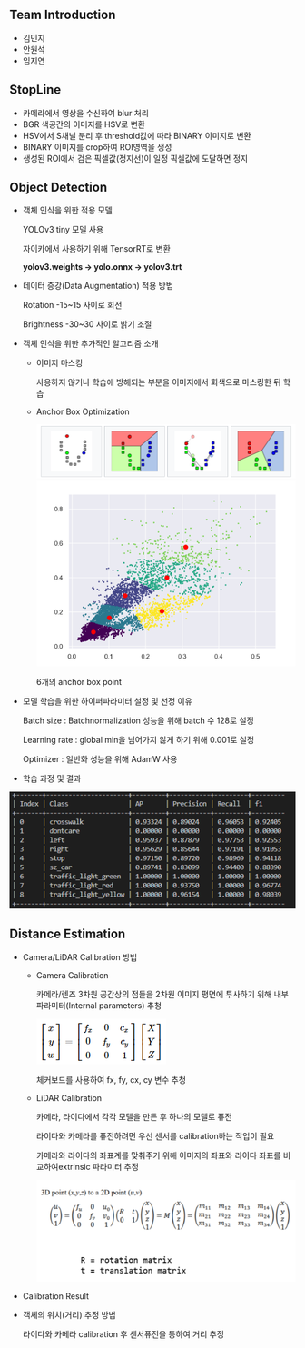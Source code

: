 ## Team Introduction

- 김민지
- 안원석
- 임지연

## StopLine

- 카메라에서 영상을 수신하여 blur 처리
- BGR 색공간의 이미지를 HSV로 변환
- HSV에서 S채널 분리 후 threshold값에 따라 BINARY 이미지로 변환
- BINARY 이미지를 crop하여 ROI영역을 생성
- 생성된 ROI에서 검은 픽셀값(정지선)이 일정 픽셀값에 도달하면 정지

## Object Detection

- 객체 인식을 위한 적용 모델
    
    YOLOv3 tiny 모델 사용
    
    자이카에서 사용하기 위해 TensorRT로 변환
    
    **yolov3.weights -> yolo.onnx -> yolov3.trt**
    

- 데이터 증강(Data Augmentation) 적용 방법
    
    Rotation -15~15 사이로 회전
    
    Brightness -30~30 사이로 밝기 조절
    
- 객체 인식을 위한 추가적인 알고리즘 소개
    - 이미지 마스킹
        
        사용하지 않거나 학습에 방해되는 부분을 이미지에서 회색으로 마스킹한 뒤 학습
        
    - Anchor Box Optimization
        
        <img src=".//Images//Anchor_Box_Optimization1.png"/>
        
        <img src=".//Images//Anchor_Box_Optimization2.png"/>
        
        6개의 anchor box point 
        
    
- 모델 학습을 위한 하이퍼파라미터 설정 및 선정 이유
    
     Batch size : Batchnormalization 성능을 위해 batch 수 128로 설정
    
    Learning rate : global min을 넘어가지 않게 하기 위해 0.001로 설정
    
    Optimizer : 일반화 성능을 위해 AdamW 사용
    
- 학습 과정 및 결과
    
    

<img src="./Images/eval_result.png" />


## Distance Estimation

- Camera/LiDAR Calibration 방법
    - Camera Calibration
        
        카메라/렌즈 3차원 공간상의 점들을 2차원 이미지 평면에 투사하기 위해 내부 파라미터(Internal parameters) 추청
        
        <img src="./Images/intrinsic.png" />
        
        체커보드를 사용하여 fx, fy, cx, cy 변수 추청
        
    - LiDAR Calibration
        
        카메라, 라이다에서 각각 모델을 만든 후 하나의 모델로 퓨전
        
        라이다와 카메라를 퓨전하려면 우선 센서를 calibration하는 작업이 필요
        
        카메라와 라이다의 좌표계를 맞춰주기 위해 이미지의 좌표와 라이다 좌표를 비교하여extrinsic 파라미터 추정
        
        <img src="./Images/3D2D.png" />
        
    
- Calibration Result
    
    
- 객체의 위치(거리) 추정 방법
    
    라이다와 카메라 calibration 후 센서퓨전을 통하여 거리 추정
